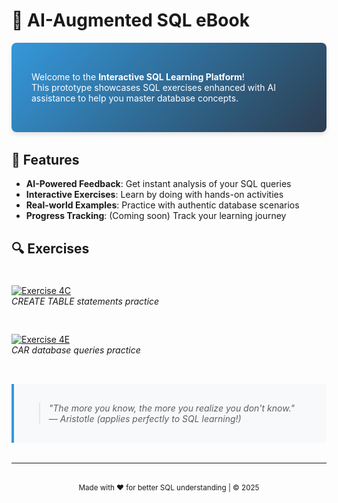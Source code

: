 # 📘 AI-Augmented SQL eBook

<div class="intro-card" style="
  background: linear-gradient(135deg, #3498db, #2c3e50);
  color: white;
  padding: 2rem;
  border-radius: 8px;
  box-shadow: 0 4px 6px rgba(0,0,0,0.1);
  margin-bottom: 2rem;
">

Welcome to the **Interactive SQL Learning Platform**!  
This prototype showcases SQL exercises enhanced with AI assistance to help you master database concepts.

</div>

## 🚀 Features
- **AI-Powered Feedback**: Get instant analysis of your SQL queries
- **Interactive Exercises**: Learn by doing with hands-on activities
- **Real-world Examples**: Practice with authentic database scenarios
- **Progress Tracking**: (Coming soon) Track your learning journey

## 🔍 Exercises
<div class="exercise-grid" style="
  display: grid;
  grid-template-columns: repeat(auto-fill, minmax(300px, 1fr));
  gap: 1rem;
  margin: 1.5rem 0;
">

[![Exercise 4C](https://img.shields.io/badge/📝_Exercise_4C-Click_Here-blue?style=for-the-badge)](exercises/activity_4C_AI.html)  
*CREATE TABLE statements practice*

[![Exercise 4E](https://img.shields.io/badge/📝_Exercise_4E-Click_Here-blue?style=for-the-badge)](exercises/activity_AI.html)  
*CAR database queries practice*

</div>

<div class="quote" style="
  border-left: 4px solid #3498db;
  padding: 1rem;
  background: #f8f9fa;
  margin: 2rem 0;
  font-style: italic;
">

> "The more you know, the more you realize you don't know."  
> — Aristotle (applies perfectly to SQL learning!)

</div>

---

<div style="text-align: center; margin-top: 2rem;">
  <small>Made with ❤️ for better SQL understanding | © 2025</small>
</div>
